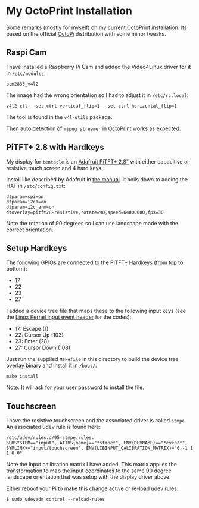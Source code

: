 # My OctoPrint Installation

Some remarks (mostly for myself) on my current OctoPrint installation.
Its based on the official [OctoPi][1] distribution with some minor tweaks.

## Raspi Cam

I have installed a Raspberry Pi Cam and added the Video4Linux driver for it
in  `/etc/modules`:

```
bcm2835_v4l2
```

The image had the wrong orientation so I had to adjust it in `/etc/rc.local`:

```
v4l2-ctl --set-ctrl vertical_flip=1 --set-ctrl horizontal_flip=1
```

The tool is found in the `v4l-utils` package.

Then auto detection of `mjpeg streamer` in OctoPrint works as expected.

## PiTFT+ 2.8 with Hardkeys

My display for `tentacle` is an [Adafruit PiTFT+ 2.8"][2] with either
capacitive or resistive touch screen and 4 hard keys.

Install like described by Adafruit in [the manual][3].
It boils down to adding the HAT in `/etc/config.txt`:

```
dtparam=spi=on
dtparam=i2c1=on
dtparam=i2c_arm=on
dtoverlay=pitft28-resistive,rotate=90,speed=64000000,fps=30
```

Note the rotation of 90 degrees so I can use landscape mode with the correct
orientation.

## Setup Hardkeys

The following GPIOs are connected to the PiTFT+ Hardkeys (from top to bottom):

* 17
* 22
* 23
* 27

I added a device tree file that maps these to the following input keys (see
the [Linux Kernel input event header][4] for the codes):

* 17: Escape (1)
* 22: Cursor Up (103)
* 23: Enter (28)
* 27: Cursor Down (108)

Just run the supplied `Makefile` in this directory to build the device tree
overlay binary and install it in `/boot/`:

```
make install
```

Note: It will ask for your user password to install the file.

## Touchscreen

I have the resistive touchscreen and the associated driver is called `stmpe`.
An associated udev rule is found here:

```
/etc/udev/rules.d/95-stmpe.rules:
SUBSYSTEM=="input", ATTRS{name}=="*stmpe*", ENV{DEVNAME}=="*event*", SYMLINK+="input/touchscreen", ENV{LIBINPUT_CALIBRATION_MATRIX}="0 -1 1  1 0 0"
```

Note the input calibration matrix I have added. This matrix applies the
transformation to map the input coordinates to the same 90 degree landscape
orientation that was setup with the display driver above.

Either reboot your Pi to make this change active or re-load udev rules:

```
$ sudo udevadm control --reload-rules
```

[1]: https://octoprint.org/download/
[2]: https://www.adafruit.com/product/2423
[3]: https://learn.adafruit.com/adafruit-pitft-28-inch-resistive-touchscreen-display-raspberry-pi
[4]: https://github.com/torvalds/linux/blob/master/include/uapi/linux/input-event-codes.h